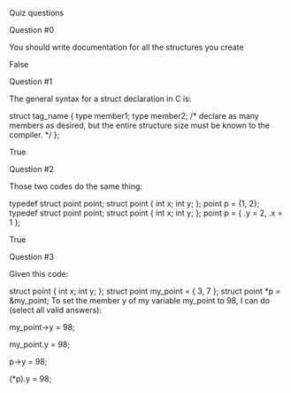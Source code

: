 Quiz questions

Question #0

You should write documentation for all the structures you create

False


Question #1

The general syntax for a struct declaration in C is:

struct tag_name {
   type member1;
   type member2;
   /* declare as many members as desired, but the entire structure size must be known to the compiler. */
};

True


Question #2

Those two codes do the same thing:

typedef struct point point;
struct point {
   int    x;
   int    y;
};
point p = {1, 2};
typedef struct point point;
struct point {
   int    x;
   int    y;
};
point p = { .y = 2, .x = 1 };

True


Question #3

Given this code:

struct point {
   int x;
   int y;
};
struct point my_point = { 3, 7 };
struct point *p = &my_point;
To set the member y of my variable my_point to 98, I can do (select all valid answers):


my_point->y = 98;

my_point.y = 98;

p->y = 98;

(*p).y = 98;
